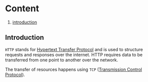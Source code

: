 # Content

1. [introduction](#Introduction)


## Introduction

`HTTP` stands for <ins>Hypertext Transfer Protocol</ins> and is used to structure requests and responses over the internet. HTTP requires data to be transferred from one point to another over the network.

The transfer of resources happens using `TCP` (<ins>Transmission Control Protocol</ins>).
